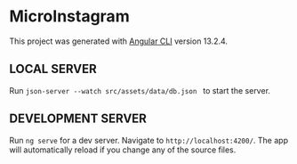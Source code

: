 # MicroInstagram

This project was generated with [Angular CLI](https://github.com/angular/angular-cli) version 13.2.4.

## LOCAL SERVER
Run `json-server --watch src/assets/data/db.json ` to start the server.
## DEVELOPMENT SERVER
Run `ng serve` for a dev server. Navigate to `http://localhost:4200/`. The app will automatically reload if you change any of the source files.
